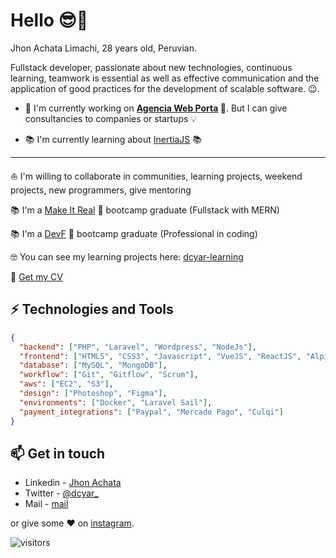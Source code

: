 # Hello 😎🤘

Jhon Achata Limachi, 28 years old, Peruvian.

Fullstack developer, passionate about new technologies, continuous learning, teamwork is essential as well as effective communication and the application of good practices for the development of scalable software. 😉.

- 🚀 I'm currently working on **<span style="text-color: green !important;">[Agencia Web Porta](https://porta.com.py) 🧡</span>**. But I can give consultancies to companies or startups 💡

<!-- - 🚀 I can give consultancies to companies or startups 💡 -->
- 📚 I'm currently learning about [InertiaJS](https://inertiajs.com/) 📚

<hr />

⛵ I'm willing to collaborate in communities, learning projects, weekend projects, new programmers, give mentoring

📚 I'm a [Make It Real](https://makeitreal.camp/) 🧡 bootcamp graduate (Fullstack with MERN)

📚 I'm a [DevF](https://devf.la/) 💜 bootcamp graduate (Professional in coding)

🤓 You can see my learning projects here: [dcyar-learning](https://github.com/dcyar-learning)

💾 [Get my CV](./jhon_marco_achata_limachi.pdf)

## ⚡ Technologies and Tools

```json
{
  "backend": ["PHP", "Laravel", "Wordpress", "NodeJs"],
  "frontend": ["HTML5", "CSS3", "Javascript", "VueJS", "ReactJS", "AlpineJS", "JQuery", "Bootstrap", "TailwindCSS"],
  "database": ["MySQL", "MongoDB"],
  "workflow": ["Git", "Gitflow", "Scrum"],
  "aws": ["EC2", "S3"],
  "design": ["Photoshop", "Figma"],
  "environments": ["Docker", "Laravel Sail"],
  "payment_integrations": ["Paypal", "Mercado Pago", "Culqi"]
}
```

## 📫 Get in touch

- Linkedin - [Jhon Achata](https://in.linkedin.com/in/jhonachata)
- Twitter - [@dcyar\_](https://twitter.com/dcyar_)
- Mail - [mail](mailto:jhonachata.dev@gmail.com)

or give some ♥ on [instagram](https://instagram.com/dcyar).

![visitors](https://visitor-badge.glitch.me/badge?page_id=dcyar/dcyar)

<!-- [![Jhon Achata Limachi's GitHub stats](https://github-readme-stats.vercel.app/api?username=dcyar&count_private=true&show_icons=true&theme=gruvbox)](https://github.com/dcyar/github-readme-stats) -->
